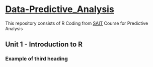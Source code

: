 # [Data-Predictive_Analysis](https://learn.sait.ca/d2l/home/617442)
This repository consists of R Coding from [SAIT](https://sait.ca/) Course for Predictive Analysis
## Unit 1 - Introduction to R
### Example of third heading
